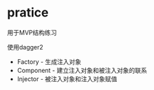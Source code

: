 # pratice
用于MVP结构练习

使用dagger2
 * Factory - 生成注入对象
 * Component - 建立注入对象和被注入对象的联系
 * Injector - 被注入对象和注入对象赋值
